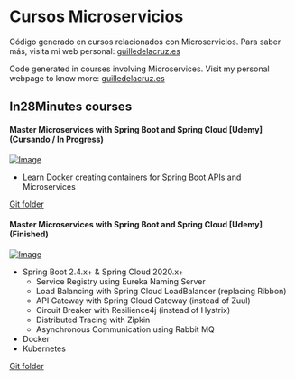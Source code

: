 # Cursos Microservicios
Código generado en cursos relacionados con Microservicios. Para saber más, visita mi web personal:
[guilledelacruz.es](https://guilledelacruz.es)

Code generated in courses involving Microservices. Visit my personal webpage to know more:
[guilledelacruz.es](https://guilledelacruz.es)

## In28Minutes courses

#### Master Microservices with Spring Boot and Spring Cloud [Udemy] (Cursando / In Progress)

[![Image](https://www.springboottutorial.com/images/Course-DockerCrashCourseForJavaSpringBootDevelopers.png "Docker Crash Course for Java Spring Boot Developers")](https://www.udemy.com/course/docker-course-with-java-and-spring-boot-for-beginners/)

- Learn Docker creating containers for Spring Boot APIs and Microservices

[Git folder](https://github.com/GuilledelaCruz/CursosMicroservicios/tree/main/in28min/docker-crash-course)

#### Master Microservices with Spring Boot and Spring Cloud [Udemy] (Finished)

[![Image](https://www.springboottutorial.com/images/Course-Master-Microservices-with-Spring-Boot-and-Spring-Cloud.png "Master Microservices with Spring Boot and Spring Cloud")](https://www.udemy.com/course/microservices-with-spring-boot-and-spring-cloud/)

- Spring Boot 2.4.x+ & Spring Cloud 2020.x+
  - Service Registry using Eureka Naming Server
  - Load Balancing with Spring Cloud LoadBalancer (replacing Ribbon)
  - API Gateway with Spring Cloud Gateway (instead of Zuul)
  - Circuit Breaker with Resilience4j (instead of Hystrix)
  - Distributed Tracing with Zipkin
  - Asynchronous Communication using Rabbit MQ
- Docker
- Kubernetes

[Git folder](https://github.com/GuilledelaCruz/CursosMicroservicios/tree/main/in28min/spring-microservices-v2)
